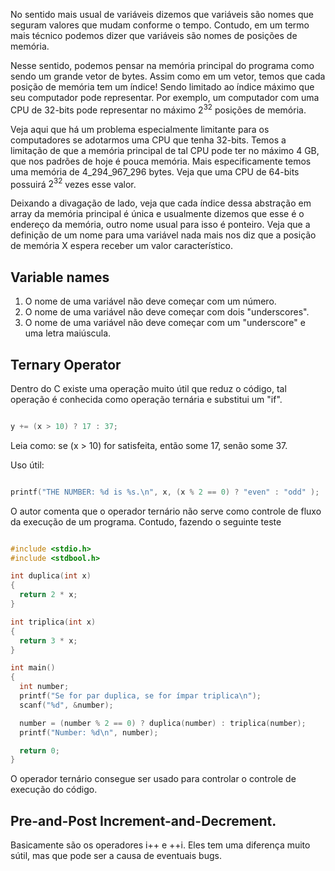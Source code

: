 No sentido mais usual de variáveis dizemos que variáveis são nomes que seguram valores que mudam conforme o tempo. Contudo, em um termo mais técnico podemos dizer que variáveis são nomes de posições de memória. 

Nesse sentido, podemos pensar na memória principal do programa como sendo um grande vetor de bytes. Assim como em um vetor, temos que cada posição de memória tem um índice! Sendo limitado ao índice máximo que seu computador pode representar. Por exemplo, um computador com uma CPU de 32-bits pode representar no máximo $2^{32}$ posições de memória.

Veja aqui que há um problema especialmente limitante para os computadores se adotarmos uma CPU que tenha 32-bits. Temos a limitação de que a memória principal de tal CPU pode ter no máximo 4 GB, que nos padrões de hoje é pouca memória. Mais especificamente temos uma memória de 4_294_967_296 bytes. Veja que uma CPU de 64-bits possuirá $2^{32}$ vezes esse valor.

Deixando a divagação de lado, veja que cada índice dessa abstração em array da memória principal é única e usualmente dizemos que esse é o endereço da memória, outro nome usual para isso é ponteiro. Veja que a definição de um nome para uma variável nada mais nos diz que a posição de memória X espera receber um valor característico.

## Variable names
1. O nome de uma variável não deve começar com um número.
2. O nome de uma variável não deve começar com dois "underscores".
3. O nome de uma variável não deve começar com um "underscore" e uma letra maiúscula.


## Ternary Operator
Dentro do C existe uma operação muito útil que reduz o código, tal operação é conhecida como operação ternária e substitui um "if".

```C

y += (x > 10) ? 17 : 37;

```

Leia como: se (x > 10) for satisfeita, então some 17, senão some 37.

Uso útil:

```C

printf("THE NUMBER: %d is %s.\n", x, (x % 2 == 0) ? "even" : "odd" );

```

O autor comenta que o operador ternário não serve como controle de fluxo da execução de um programa. Contudo, fazendo o seguinte teste

```C

#include <stdio.h>
#include <stdbool.h>

int duplica(int x)
{
  return 2 * x;
}

int triplica(int x)
{
  return 3 * x;
}

int main()
{
  int number;
  printf("Se for par duplica, se for ímpar triplica\n");
  scanf("%d", &number);

  number = (number % 2 == 0) ? duplica(number) : triplica(number); 
  printf("Number: %d\n", number);

  return 0;
}
```

O operador ternário consegue ser usado para controlar o controle de execução do código.

## Pre-and-Post Increment-and-Decrement.
Basicamente são os operadores i++ e ++i. Eles tem uma diferença muito sútil, mas que pode ser a causa de eventuais bugs.